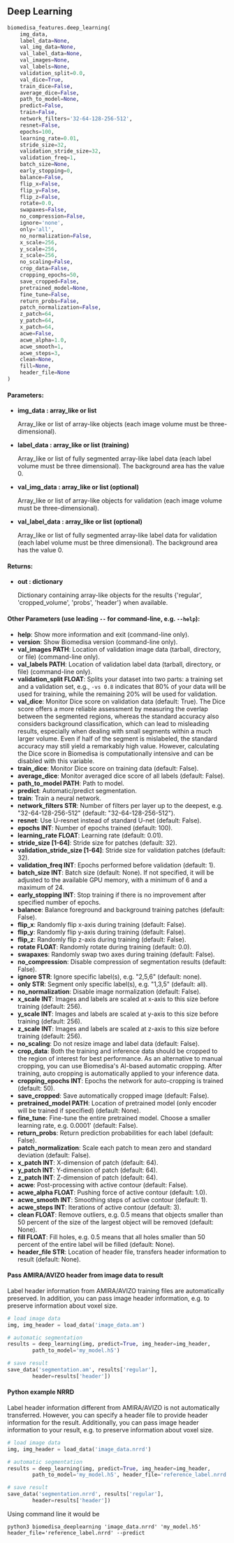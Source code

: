 ## Deep Learning
```python
biomedisa_features.deep_learning(
    img_data,
    label_data=None,
    val_img_data=None,
    val_label_data=None,
    val_images=None,
    val_labels=None,
    validation_split=0.0,
    val_dice=True,
    train_dice=False,
    average_dice=False,
    path_to_model=None,
    predict=False,
    train=False,
    network_filters='32-64-128-256-512',
    resnet=False,
    epochs=100,
    learning_rate=0.01,
    stride_size=32,
    validation_stride_size=32,
    validation_freq=1,
    batch_size=None,
    early_stopping=0,
    balance=False,
    flip_x=False,
    flip_y=False,
    flip_z=False,
    rotate=0.0,
    swapaxes=False,
    no_compression=False,
    ignore='none',
    only='all',
    no_normalization=False,
    x_scale=256,
    y_scale=256,
    z_scale=256,
    no_scaling=False,
    crop_data=False,
    cropping_epochs=50,
    save_cropped=False,
    pretrained_model=None,
    fine_tune=False,
    return_probs=False,
    patch_normalization=False,
    z_patch=64,
    y_patch=64,
    x_patch=64,
    acwe=False,
    acwe_alpha=1.0,
    acwe_smooth=1,
    acwe_steps=3,
    clean=None,
    fill=None,
    header_file=None
)
```
#### Parameters:
+ **img_data : array_like or list**

    Array_like or list of array-like objects (each image volume must be three-dimensional).

+ **label_data : array_like or list (training)**

    Array_like or list of fully segmented array-like label data (each label volume must be three dimensional). The background area has the value 0.

+ **val_img_data : array_like or list (optional)**

    Array_like or list of array-like objects for validation (each image volume must be three-dimensional).

+ **val_label_data : array_like or list (optional)**

    Array_like or list of fully segmented array-like label data for validation (each label volume must be three dimensional). The background area has the value 0.

#### Returns:
+ **out : dictionary**

    Dictionary containing array-like objects for the results {'regular', 'cropped_volume', 'probs', 'header'} when available.

#### Other Parameters (use leading `--` for command-line, e.g. `--help`):

+ **help**: Show more information and exit (command-line only).
+ **version**: Show Biomedisa version (command-line only).
+ **val_images PATH**: Location of validation image data (tarball, directory, or file) (command-line only).
+ **val_labels PATH**: Location of validation label data (tarball, directory, or file) (command-line only).
+ **validation_split FLOAT**: Splits your dataset into two parts: a training set and a validation set, e.g., `-vs 0.8` indicates that 80% of your data will be used for training, while the remaining 20% will be used for validation.
+ **val_dice**: Monitor Dice score on validation data (default: True). The Dice score offers a more reliable assessment by measuring the overlap between the segmented regions, whereas the standard accuracy also considers background classification, which can lead to misleading results, especially when dealing with small segments within a much larger volume. Even if half of the segment is mislabeled, the standard accuracy may still yield a remarkably high value. However, calculating the Dice score in Biomedisa is computationally intensive and can be disabled with this variable.
+ **train_dice**: Monitor Dice score on training data (default: False).
+ **average_dice**: Monitor averaged dice score of all labels (default: False).
+ **path_to_model PATH**: Path to model.
+ **predict**: Automatic/predict segmentation.
+ **train**: Train a neural network.
+ **network_filters STR**: Number of filters per layer up to the deepest, e.g. "32-64-128-256-512" (default: "32-64-128-256-512").
+ **resnet**: Use U-resnet instead of standard U-net (default: False).
+ **epochs INT**: Number of epochs trained (default: 100).
+ **learning_rate FLOAT**: Learning rate (default: 0.01).
+ **stride_size [1-64]**: Stride size for patches (default: 32).
+ **validation_stride_size [1-64]**: Stride size for validation patches (default: 32).
+ **validation_freq INT**: Epochs performed before validation (default: 1).
+ **batch_size INT**: Batch size (default: None). If not specified, it will be adjusted to the available GPU memory, with a minimum of 6 and a maximum of 24.
+ **early_stopping INT**: Stop training if there is no improvement after specified number of epochs.
+ **balance**: Balance foreground and background training patches (default: False).
+ **flip_x**: Randomly flip x-axis during training (default: False).
+ **flip_y**: Randomly flip y-axis during training (default: False).
+ **flip_z**: Randomly flip z-axis during training (default: False).
+ **rotate FLOAT**: Randomly rotate during training (default: 0.0).
+ **swapaxes**: Randomly swap two axes during training (default: False).
+ **no_compression**: Disable compression of segmentation results (default: False).
+ **ignore STR**: Ignore specific label(s), e.g. "2,5,6" (default: none).
+ **only STR**: Segment only specific label(s), e.g. "1,3,5" (default: all).
+ **no_normalization**: Disable image normalization (default: False).
+ **x_scale INT**: Images and labels are scaled at x-axis to this size before training (default: 256).
+ **y_scale INT**: Images and labels are scaled at y-axis to this size before training (default: 256).
+ **z_scale INT**: Images and labels are scaled at z-axis to this size before training (default: 256).
+ **no_scaling**: Do not resize image and label data (default: False).
+ **crop_data**: Both the training and inference data should be cropped to the region of interest for best performance. As an alternative to manual cropping, you can use Biomedisa's AI-based automatic cropping. After training, auto cropping is automatically applied to your inference data.
+ **cropping_epochs INT**: Epochs the network for auto-cropping is trained (default: 50).
+ **save_cropped**: Save automatically cropped image (default: False).
+ **pretrained_model PATH**: Location of pretrained model (only encoder will be trained if specified) (default: None).
+ **fine_tune**: Fine-tune the entire pretrained model. Choose a smaller learning rate, e.g. 0.0001' (default: False).
+ **return_probs**: Return prediction probabilities for each label (default: False).
+ **patch_normalization**: Scale each patch to mean zero and standard deviation (default: False).
+ **x_patch INT**: X-dimension of patch (default: 64).
+ **y_patch INT**: Y-dimension of patch (default: 64).
+ **z_patch INT**: Z-dimension of patch (default: 64).
+ **acwe**: Post-processing with active contour (default: False).
+ **acwe_alpha FLOAT**: Pushing force of active contour (default: 1.0).
+ **acwe_smooth INT**: Smoothing steps of active contour (default: 1).
+ **acwe_steps INT**: Iterations of active contour (default: 3).
+ **clean FLOAT**: Remove outliers, e.g. 0.5 means that objects smaller than 50 percent of the size of the largest object will be removed (default: None).
+ **fill FLOAT**: Fill holes, e.g. 0.5 means that all holes smaller than 50 percent of the entire label will be filled (default: None).
+ **header_file STR**: Location of header file, transfers header information to result (default: None).

#### Pass AMIRA/AVIZO header from image data to result
Label header information from AMIRA/AVIZO training files are automatically preserved. In addition, you can pass image header information, e.g. to preserve information about voxel size. 
```python
# load image data
img, img_header = load_data('image_data.am')

# automatic segmentation
results = deep_learning(img, predict=True, img_header=img_header,
        path_to_model='my_model.h5')

# save result
save_data('segmentation.am', results['regular'],
        header=results['header'])
```

#### Python example NRRD
Label header information different from AMIRA/AVIZO is not automatically transferred. However, you can specify a header file to provide header information for the result. Additionally, you can pass image header information to your result, e.g. to preserve information about voxel size.
```python
# load image data
img, img_header = load_data('image_data.nrrd')

# automatic segmentation
results = deep_learning(img, predict=True, img_header=img_header,
        path_to_model='my_model.h5', header_file='reference_label.nrrd')

# save result
save_data('segmentation.nrrd', results['regular'],
        header=results['header'])
```
Using command line it would be
```
python3 biomedisa_deeplearning 'image_data.nrrd' 'my_model.h5' header_file='reference_label.nrrd' --predict
```
